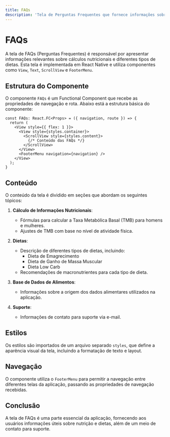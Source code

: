 ```yaml
---
title: FAQs
description: 'Tela de Perguntas Frequentes que fornece informações sobre cálculos nutricionais e dietas.'
---
```


# FAQs

A tela de FAQs (Perguntas Frequentes) é responsável por apresentar informações relevantes sobre cálculos nutricionais e diferentes tipos de dietas. Esta tela é implementada em React Native e utiliza componentes como `View`, `Text`, `ScrollView` e `FooterMenu`.

## Estrutura do Componente

O componente `FAQs` é um Functional Component que recebe as propriedades de navegação e rota. Abaixo está a estrutura básica do componente:

```tsx
const FAQs: React.FC<Props> = ({ navigation, route }) => {
  return (
    <View style={{ flex: 1 }}>
      <View style={styles.container}>
        <ScrollView style={styles.content}>
          {/* Conteúdo das FAQs */}
        </ScrollView>
      </View>
      <FooterMenu navigation={navigation} />
    </View>
  );
}
```

## Conteúdo

O conteúdo da tela é dividido em seções que abordam os seguintes tópicos:

1. **Cálculo de Informações Nutricionais**:
   - Fórmulas para calcular a Taxa Metabólica Basal (TMB) para homens e mulheres.
   - Ajustes de TMB com base no nível de atividade física.

2. **Dietas**:
   - Descrição de diferentes tipos de dietas, incluindo:
     - Dieta de Emagrecimento
     - Dieta de Ganho de Massa Muscular
     - Dieta Low Carb
   - Recomendações de macronutrientes para cada tipo de dieta.

3. **Base de Dados de Alimentos**:
   - Informações sobre a origem dos dados alimentares utilizados na aplicação.

4. **Suporte**:
   - Informações de contato para suporte via e-mail.

## Estilos

Os estilos são importados de um arquivo separado `styles`, que define a aparência visual da tela, incluindo a formatação de texto e layout.

## Navegação

O componente utiliza o `FooterMenu` para permitir a navegação entre diferentes telas da aplicação, passando as propriedades de navegação recebidas.

## Conclusão

A tela de FAQs é uma parte essencial da aplicação, fornecendo aos usuários informações úteis sobre nutrição e dietas, além de um meio de contato para suporte.